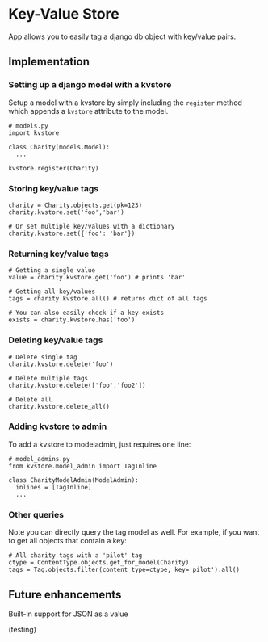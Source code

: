 # Key-Value Store

App allows you to easily tag a django db object with key/value pairs.

## Implementation

### Setting up a django model with a kvstore

Setup a model with a kvstore by simply including the `register` method which appends a `kvstore` attribute to the model.

    # models.py
    import kvstore

    class Charity(models.Model):
      ...

    kvstore.register(Charity)

### Storing key/value tags

    charity = Charity.objects.get(pk=123)
    charity.kvstore.set('foo','bar')

    # Or set multiple key/values with a dictionary
    charity.kvstore.set({'foo': 'bar'})

### Returning key/value tags

    # Getting a single value
    value = charity.kvstore.get('foo') # prints 'bar'

    # Getting all key/values
    tags = charity.kvstore.all() # returns dict of all tags

    # You can also easily check if a key exists
    exists = charity.kvstore.has('foo')

### Deleting key/value tags

    # Delete single tag
    charity.kvstore.delete('foo')

    # Delete multiple tags
    charity.kvstore.delete(['foo','foo2'])

    # Delete all
    charity.kvstore.delete_all()

### Adding kvstore to admin

To add a kvstore to modeladmin, just requires one line:

    # model_admins.py
    from kvstore.model_admin import TagInline

    class CharityModelAdmin(ModelAdmin):
      inlines = [TagInline]
      ...

### Other queries

Note you can directly query the tag model as well. For example, if you want to get all objects that contain a key:

    # All charity tags with a 'pilot' tag
    ctype = ContentType.objects.get_for_model(Charity)
    tags = Tag.objects.filter(content_type=ctype, key='pilot').all()

## Future enhancements

Built-in support for JSON as a value

(testing)

